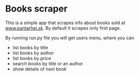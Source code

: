 # Books scraper

This is a simple app that scrapes info about books sold at www.pantarhei.sk.
By default it scrapes only first page.

By running run.py file you will get users menu, where you can 
- list books by title
- list books by author
- list books by price
- search books by title or an author
- show details of next book

